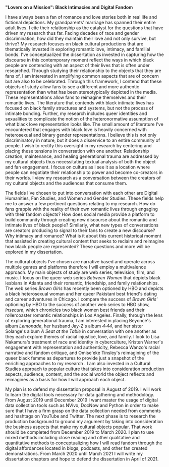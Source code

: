 **"Lovers on a Mission": Black Intimacies and Digital Fandom**

I have always been a fan of romance and love stories both in real life and fictional depictions. My grandparents' marriage has spanned their entire adult lives. I cite their relationship as the catalyst for the questions that have driven my research thus far. Facing decades of race and gender discrimination, how did they maintain their love and not only survive, but thrive? My research focuses on black cultural productions that are thematically invested in exploring romantic love, intimacy, and familial bonds. I've conceptualized the dissertation as invested in capturing how the discourse in this contemporary moment reflect the ways in which black people are contending with an aspect of their lives that is often under researched. Through studying their relationship to the objects that they are fans of, I am interested in amplifying common aspects that are of concern but are also to be celebrated. Through this framework, I contend that these objects of study allow fans to see a different and more authentic representation than what has been stereotypically depicted in the media. These representations allow fans to reimagine themselves and their romantic lives. The literature that contends with black intimate lives has focused on black family structures and systems, but not the process of intimate bonding. Further, my research includes queer identities and sexualities to complicate the notion of the heteronormative assumption of what black love representation looks like. The small amount of literature I've encountered that engages with black love is heavily concerned with heterosexual and binary gender representations. I believe this is not only discriminatory in nature, but it does a disservice to an entire community of people. I wish to rectify this oversight in my research by centering and placing these tensions in conversation with one another. Relationship creation, maintenance, and healing generational trauma are addressed by my cultural objects thus necessitating textual analysis of both the object and fan engagement. I focus on culture as I see it as a location where people can negotiate their relationship to power and become co-creators in their worlds. I view my research as a conversation between the creators of my cultural objects and the audiences that consume them.

The fields I've chosen to put into conversation with each other are Digital Humanities, Fan Studies, and Women and Gender Studies. These fields help me to answer a few pertinent questions relating to my research. How do fans grapple with the reality of their own romantic lives through engaging with their fandom objects? How does social media provide a platform to build community through creating new discourse about the romantic and intimate lives of black people? Similarly, what new types of conversations are creators producing to signal to their fans to create a new discourse? Why intimacy and romance? What is it about this current historical moment that assisted in creating cultural content that seeks to reclaim and reimagine how black people are represented? These questions and more will be explored in my dissertation.

The cultural objects I've chosen are narrative based and operate across multiple genres and platforms therefore I will employ a multivalence approach. My main objects of study are web series, television, film, and music. I focus on the queer web series _Between Women_ that depicts black lesbians in Atlanta and their romantic, friendship, and family relationships. The web series _Brown Girls_ has recently been optioned by HBO and depicts a black heterosexual woman and her queer Pakistani best friend's dating and career adventures in Chicago. I compare the success of _Brown Girls'_ optioning by HBO to the success of another web series to HBO show, _Insecure_, which chronicles two black women best friends and their rollercoaster romantic relationships in Los Angeles. Finally, through the lens of exploring generational trauma, I am interested in placing Beyoncé's album _Lemonade_, her husband Jay-Z's album _4:44_, and her sister Solange's album _A Seat at the Table_ in conversation with one another as they each explore themes of racial injustice, love, and family. I look to Lisa Nakamura's treatment of race and identity in cyberculture, Kristen Warner's engagement with representation and authenticity, Rebecca Wanzo's racial narrative and fandom critique, and Omise'eke Tinsley's reimagining of the queer black femme as departures to provide just a snapshot of the enriching approaches to my research . I am also invested in a Cultural Studies approach to popular culture that takes into consideration production aspects, audience, content, and the social world the object reflects and reimagines as a basis for how I will approach each object.

My plan is to defend my dissertation proposal in August of 2019\. I will work to learn the digital tools necessary for data gathering and methodology. From August 2019 until December 2019 I want master the usage of digital data collection tools such as NVivo, DocNow and Python in order to make sure that I have a firm grasp on the data collection needed from comments and hashtags on YouTube and Twitter. The next phase is to research the production background to ground my argument by taking into consideration the business aspects that make my cultural objects popular. That work should be completed from December 2019 to March 2020. I plan to use mixed methods including close reading and other qualitative and quantitative methods to conceptualizing how I will read fandom through the digital affordances located in blogs, podcasts, and other fan created demonstrations. From March 2020 until March 2021 I will write my dissertation chapters and hope to defend the dissertation in April of 2021.
